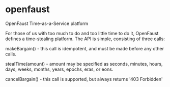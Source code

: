 openfaust
=========

OpenFaust Time-as-a-Service platform

For those of us with too much to do and too little time to do it, OpenFaust defines a time-stealing platform. The API is simple, consisting of three calls:

makeBargain() - this call is idempotent, and must be made before any other calls.

stealTime(amount) - amount may be specified as seconds, minutes, hours, days, weeks, months, years, epochs, eras, or eons.

cancelBargain() - this call is supported, but always returns '403 Forbidden'

